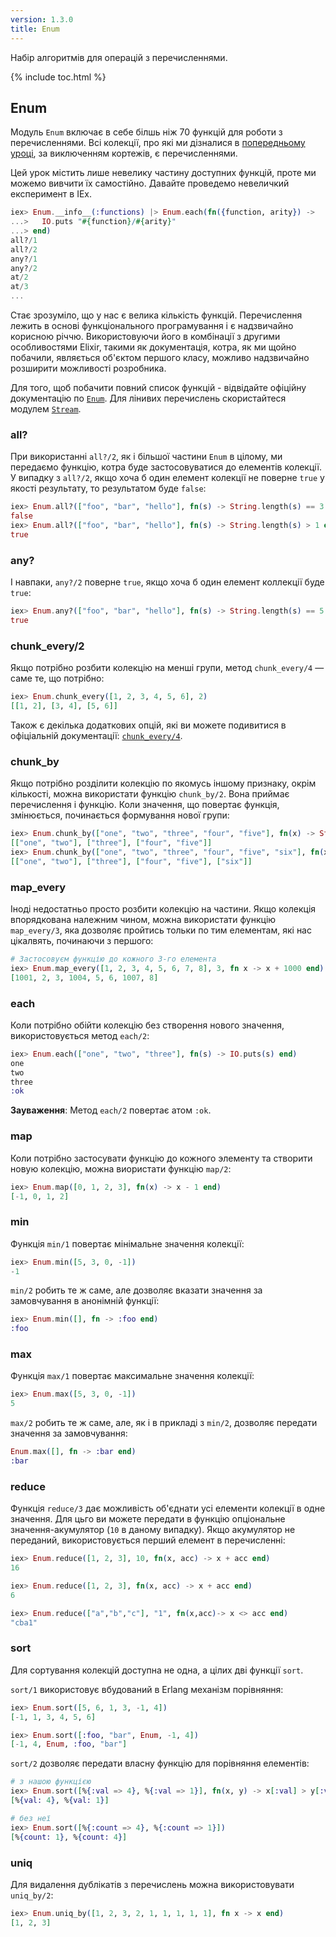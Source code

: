 ```yaml
---
version: 1.3.0
title: Enum
---
```


Набір алгоритмів для операцій з перечисленнями.

{% include toc.html %}

## Enum

Модуль `Enum` включає в себе білшь ніж 70 функцій для роботи з перечисленнями. Всі колекції, про які ми дізналися в [попередньому уроці](../collections/), за виключенням кортежів, є перечисленнями.

Цей урок містить лише невелику частину доступних функцій, проте ми можемо вивчити їх самостійно.
Давайте проведемо невеличкий експеримент в IEx.

```elixir
iex> Enum.__info__(:functions) |> Enum.each(fn({function, arity}) ->
...>   IO.puts "#{function}/#{arity}"
...> end)
all?/1
all?/2
any?/1
any?/2
at/2
at/3
...
```

Стає зрозуміло, що у нас є велика кількість функцій.
Перечислення лежить в основі функціонального програмування і є надзвичайно корисною річчю.
Використовуючи його в комбінації з другими особливостями Elixir, такими як документація, котра, як ми щойно побачили, являється об'єктом першого класу, можливо надзвичайно розширити можливості розробника.


Для того, щоб побачити повний список функцій - відвідайте офіційну документацію по [`Enum`](https://hexdocs.pm/elixir/Enum.html). Для лінивих перечислень скористайтеся модулем [`Stream`](https://hexdocs.pm/elixir/Stream.html).

### all?

При використанні `all?/2`, як і більшої частини `Enum` в цілому, ми передаємо функцію, котра буде застосовуватися до елементів колекції. У випадку з `all?/2`, якщо хоча б один елемент колекції не поверне `true` у якості результату, то результатом буде `false`:

```elixir
iex> Enum.all?(["foo", "bar", "hello"], fn(s) -> String.length(s) == 3 end)
false
iex> Enum.all?(["foo", "bar", "hello"], fn(s) -> String.length(s) > 1 end)
true
```

### any?

І навпаки, `any?/2` поверне `true`, якщо хоча б один елемент коллекції буде `true`:

```elixir
iex> Enum.any?(["foo", "bar", "hello"], fn(s) -> String.length(s) == 5 end)
true
```

### chunk_every/2

Якщо потрібно розбити колекцію на менші групи, метод `chunk_every/4` — саме те, що потрібно:

```elixir
iex> Enum.chunk_every([1, 2, 3, 4, 5, 6], 2)
[[1, 2], [3, 4], [5, 6]]
```

Також є декілька додаткових опцій, які ви можете подивитися в офіціальній документації: [`chunk_every/4`](https://hexdocs.pm/elixir/Enum.html#chunk_every/4).

### chunk_by

Якщо потрібно розділити колекцію по якомусь іншому признаку, окрім кількості, можна використати функцію `chunk_by/2`. Вона приймає перечислення і функцію. Коли значення, що повертає функція, змінюється, починається формування нової групи:

```elixir
iex> Enum.chunk_by(["one", "two", "three", "four", "five"], fn(x) -> String.length(x) end)
[["one", "two"], ["three"], ["four", "five"]]
iex> Enum.chunk_by(["one", "two", "three", "four", "five", "six"], fn(x) -> String.length(x) end)
[["one", "two"], ["three"], ["four", "five"], ["six"]]
```

### map_every

Іноді недостатньо просто розбити колекцію на частини. Якщо колекція впорядкована належним чином, можна використати функцію `map_every/3`, яка дозволяє пройтись тольки по тим елементам, які нас цікалвять, починаючи з першого:

```elixir
# Застосовуєм функцію до кожного 3-го елемента
iex> Enum.map_every([1, 2, 3, 4, 5, 6, 7, 8], 3, fn x -> x + 1000 end)
[1001, 2, 3, 1004, 5, 6, 1007, 8]
```

### each

Коли потрібно обійти колекцію без створення нового значення, використовується метод `each/2`:

```elixir
iex> Enum.each(["one", "two", "three"], fn(s) -> IO.puts(s) end)
one
two
three
:ok
```

__Зауваження__: Метод `each/2` повертає атом `:ok`.

### map

Коли потрібно застосувати функцію до кожного элементу та створити новую колекцію, можна виористати функцію `map/2`:

```elixir
iex> Enum.map([0, 1, 2, 3], fn(x) -> x - 1 end)
[-1, 0, 1, 2]
```

### min

Функція `min/1` повертає мінімальне значення колекції:

```elixir
iex> Enum.min([5, 3, 0, -1])
-1
```

`min/2` робить те ж саме, але дозволяє вказати значення за замовчування в анонімній функції:

```elixir
iex> Enum.min([], fn -> :foo end)
:foo
```

### max

Функція `max/1` повертає максимальне значення колекції:

```elixir
iex> Enum.max([5, 3, 0, -1])
5
```

`max/2` робить те ж саме, але, як і в прикладі з `min/2`, дозволяє передати значення за замовчування:

```elixir
Enum.max([], fn -> :bar end)
:bar
```

### reduce

Функція `reduce/3` дає можливість об'єднати усі елементи колекції в одне значення. Для цьго ви можете передати в функцію опціональне значення-акумулятор (`10` в даному випадку). Якщо акумулятор не переданий, використовується перший елемент в перечисленні:

```elixir
iex> Enum.reduce([1, 2, 3], 10, fn(x, acc) -> x + acc end)
16

iex> Enum.reduce([1, 2, 3], fn(x, acc) -> x + acc end)
6

iex> Enum.reduce(["a","b","c"], "1", fn(x,acc)-> x <> acc end)
"cba1"
```

### sort

Для сортування колекцій доступна не одна, а цілих дві функції `sort`.

`sort/1` використовує вбудований в Erlang механізм порівняння:

```elixir
iex> Enum.sort([5, 6, 1, 3, -1, 4])
[-1, 1, 3, 4, 5, 6]

iex> Enum.sort([:foo, "bar", Enum, -1, 4])
[-1, 4, Enum, :foo, "bar"]
```

`sort/2` дозволяє передати власну функцію для порівняння елементів:

```elixir
# з нашою функцією
iex> Enum.sort([%{:val => 4}, %{:val => 1}], fn(x, y) -> x[:val] > y[:val] end)
[%{val: 4}, %{val: 1}]

# без неї
iex> Enum.sort([%{:count => 4}, %{:count => 1}])
[%{count: 1}, %{count: 4}]
```

### uniq

Для видалення дублікатів з перечислень можна використовувати `uniq_by/2`:

```elixir
iex> Enum.uniq_by([1, 2, 3, 2, 1, 1, 1, 1, 1], fn x -> x end)
[1, 2, 3]
```
